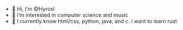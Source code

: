 - 👋 Hi, I’m @Hyroxl
- 👀 I’m interested in computer science and music
- 🌱 I currently know html/css, python, java, and c. i want to learn rust 


<!---
TylerPaul926/TylerPaul926 is a ✨ special ✨ repository because its `README.md` (this file) appears on your GitHub profile.
You can click the Preview link to take a look at your changes.
--->
